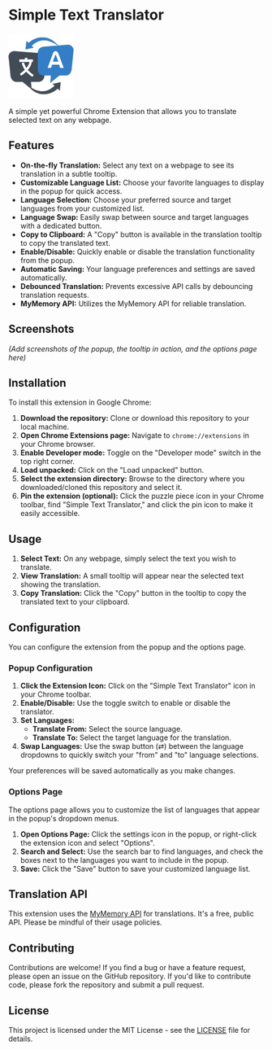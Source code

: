 # Simple Text Translator

![Extension Icon](images/icon128.png)

A simple yet powerful Chrome Extension that allows you to translate selected text on any webpage.

## Features

*   **On-the-fly Translation:** Select any text on a webpage to see its translation in a subtle tooltip.
*   **Customizable Language List:** Choose your favorite languages to display in the popup for quick access.
*   **Language Selection:** Choose your preferred source and target languages from your customized list.
*   **Language Swap:** Easily swap between source and target languages with a dedicated button.
*   **Copy to Clipboard:** A "Copy" button is available in the translation tooltip to copy the translated text.
*   **Enable/Disable:** Quickly enable or disable the translation functionality from the popup.
*   **Automatic Saving:** Your language preferences and settings are saved automatically.
*   **Debounced Translation:** Prevents excessive API calls by debouncing translation requests.
*   **MyMemory API:** Utilizes the MyMemory API for reliable translation.

## Screenshots

*(Add screenshots of the popup, the tooltip in action, and the options page here)*

## Installation

To install this extension in Google Chrome:

1.  **Download the repository:** Clone or download this repository to your local machine.
2.  **Open Chrome Extensions page:** Navigate to `chrome://extensions` in your Chrome browser.
3.  **Enable Developer mode:** Toggle on the "Developer mode" switch in the top right corner.
4.  **Load unpacked:** Click on the "Load unpacked" button.
5.  **Select the extension directory:** Browse to the directory where you downloaded/cloned this repository and select it.
6.  **Pin the extension (optional):** Click the puzzle piece icon in your Chrome toolbar, find "Simple Text Translator," and click the pin icon to make it easily accessible.

## Usage

1.  **Select Text:** On any webpage, simply select the text you wish to translate.
2.  **View Translation:** A small tooltip will appear near the selected text showing the translation.
3.  **Copy Translation:** Click the "Copy" button in the tooltip to copy the translated text to your clipboard.

## Configuration

You can configure the extension from the popup and the options page.

### Popup Configuration

1.  **Click the Extension Icon:** Click on the "Simple Text Translator" icon in your Chrome toolbar.
2.  **Enable/Disable:** Use the toggle switch to enable or disable the translator.
3.  **Set Languages:**
    *   **Translate From:** Select the source language.
    *   **Translate To:** Select the target language for the translation.
4.  **Swap Languages:** Use the swap button (&#8644;) between the language dropdowns to quickly switch your "from" and "to" language selections.

Your preferences will be saved automatically as you make changes.

### Options Page

The options page allows you to customize the list of languages that appear in the popup's dropdown menus.

1.  **Open Options Page:** Click the settings icon in the popup, or right-click the extension icon and select "Options".
2.  **Search and Select:** Use the search bar to find languages, and check the boxes next to the languages you want to include in the popup.
3.  **Save:** Click the "Save" button to save your customized language list.

## Translation API

This extension uses the [MyMemory API](https://mymemory.translated.net/) for translations. It's a free, public API. Please be mindful of their usage policies.

## Contributing

Contributions are welcome! If you find a bug or have a feature request, please open an issue on the GitHub repository. If you'd like to contribute code, please fork the repository and submit a pull request.

## License

This project is licensed under the MIT License - see the [LICENSE](LICENSE) file for details.